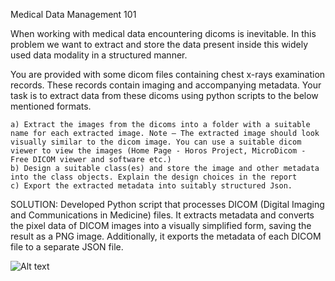 Medical Data Management 101

When working with medical data encountering dicoms is inevitable. In this problem we want to extract and store the data present inside this widely used data modality in a structured manner.

You are provided with some dicom files containing chest x-rays examination records. These records contain imaging and accompanying metadata.
Your task is to extract data from these dicoms using python scripts to the below mentioned formats.

    a) Extract the images from the dicoms into a folder with a suitable name for each extracted image. Note – The extracted image should look visually similar to the dicom image. You can use a suitable dicom viewer to view the images (Home Page - Horos Project, MicroDicom - Free DICOM viewer and software etc.)
    b) Design a suitable class(es) and store the image and other metadata into the class objects. Explain the design choices in the report
    c) Export the extracted metadata into suitably structured Json.

SOLUTION:
Developed Python script that processes DICOM (Digital Imaging and Communications in
Medicine) files. It extracts metadata and converts the pixel data of DICOM images into a visually
simplified form, saving the result as a PNG image. Additionally, it exports the metadata of each
DICOM file to a separate JSON file.


![Alt text]((https://github.com/avneesh-jha/assignment/blob/main/Raw_data/Task-1_flow_chart-1.png)https://github.com/avneesh-jha/assignment/blob/main/Raw_data/Task-1_flow_chart-1.png)
